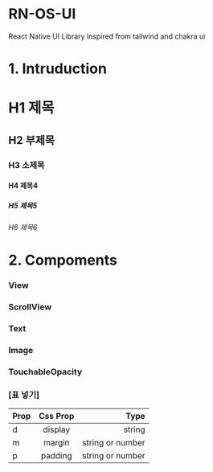 # RN-OS-UI
React Native UI Library
inspired from tailwind and chakra ui


# 1. Intruduction
# H1 제목  
## H2 부제목
### H3 소제목
#### H4 제목4
##### H5 제목5
###### H6 제목6

# 2. Compoments
### View
### ScrollView
### Text
### Image
### TouchableOpacity


### [표 넣기]
|Prop|Css Prop|Type| 
|:---|:---:|---:| 
|d|display|string| 
|m|margin|string or number| 
|p|padding|string or number| 

